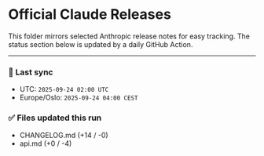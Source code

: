 # Official Claude Releases

This folder mirrors selected Anthropic release notes for easy tracking.
The status section below is updated by a daily GitHub Action.


---

<!-- sync-status:start -->

### 🔄 Last sync
- UTC: `2025-09-24 02:00 UTC`
- Europe/Oslo: `2025-09-24 04:00 CEST`

### ✅ Files updated this run

- CHANGELOG.md (+14 / -0)
- api.md (+0 / -4)<!-- sync-status:end -->


































